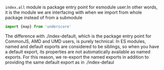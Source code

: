 `index.all` module is package entry point for esmodule user.In other words, it is the module we are interfacing with when we import from whole package instead of from a submodule

```js
import {map} from 'underscore' 
```

The difference with ./index-default, which is the package entry point for CommonJS, AMD and UMD users, is purely technical. In ES modules, named and default exports are considered to be siblings, so when you have a default export, its properties are not automatically available as named exports. For this reason, we re-export the named exports in addition to providing the same default export as in ./index-defaul